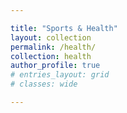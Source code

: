 ```yaml
---

title: "Sports & Health"
layout: collection
permalink: /health/
collection: health
author_profile: true
# entries_layout: grid
# classes: wide

---
```

